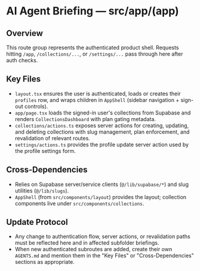 # AI Agent Briefing — src/app/(app)

## Overview
This route group represents the authenticated product shell. Requests hitting `/app`, `/collections/...`, or `/settings/...` pass through here after auth checks.

## Key Files
- `layout.tsx` ensures the user is authenticated, loads or creates their `profiles` row, and wraps children in `AppShell` (sidebar navigation + sign-out controls).
- `app/page.tsx` loads the signed-in user's collections from Supabase and renders `CollectionsDashboard` with plan gating metadata.
- `collections/actions.ts` exposes server actions for creating, updating, and deleting collections with slug management, plan enforcement, and revalidation of relevant routes.
- `settings/actions.ts` provides the profile update server action used by the profile settings form.

## Cross-Dependencies
- Relies on Supabase server/service clients (`@/lib/supabase/*`) and slug utilities (`@/lib/slugs`).
- `AppShell` (from `src/components/layout`) provides the layout; collection components live under `src/components/collections`.

## Update Protocol
- Any change to authentication flow, server actions, or revalidation paths must be reflected here and in affected subfolder briefings.
- When new authenticated subroutes are added, create their own `AGENTS.md` and mention them in the "Key Files" or "Cross-Dependencies" sections as appropriate.
